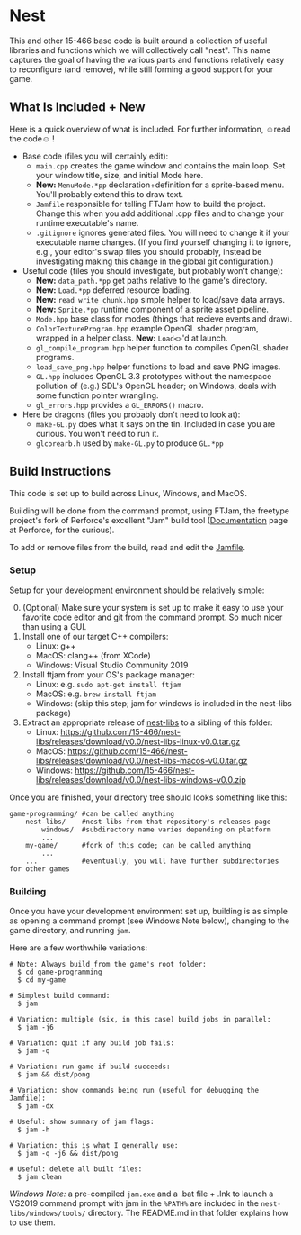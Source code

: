 # Nest

This and other 15-466 base code is built around a collection of useful libraries and functions which we will collectively call "nest".
This name captures the goal of having the various parts and functions relatively easy to reconfigure (and remove), while still forming a good support for your game.

## What Is Included + New

Here is a quick overview of what is included. For further information, ☺read the code☺ !
- Base code (files you will certainly edit):
    - ```main.cpp``` creates the game window and contains the main loop. Set your window title, size, and initial Mode here.
    - **New:** ```MenuMode.*pp``` declaration+definition for a sprite-based menu. You'll probably extend this to draw text.
    - ```Jamfile``` responsible for telling FTJam how to build the project. Change this when you add additional .cpp files and to change your runtime executable's name.
    - ```.gitignore``` ignores generated files. You will need to change it if your executable name changes. (If you find yourself changing it to ignore, e.g., your editor's swap files you should probably, instead be investigating making this change in the global git configuration.)
- Useful code (files you should investigate, but probably won't change):
    - **New:** ```data_path.*pp``` get paths relative to the game's directory.
    - **New:** ```Load.*pp``` deferred resource loading.
    - **New:** ```read_write_chunk.hpp``` simple helper to load/save data arrays.
    - **New:** ```Sprite.*pp``` runtime component of a sprite asset pipeline.
    - ```Mode.hpp``` base class for modes (things that recieve events and draw).
    - ```ColorTextureProgram.hpp``` example OpenGL shader program, wrapped in a helper class. **New:** `Load<>`'d at launch.
    - ```gl_compile_program.hpp``` helper function to compiles OpenGL shader programs.
    - ```load_save_png.hpp``` helper functions to load and save PNG images.
    - ```GL.hpp``` includes OpenGL 3.3 prototypes without the namespace pollution of (e.g.) SDL's OpenGL header; on Windows, deals with some function pointer wrangling.
    - ```gl_errors.hpp``` provides a ```GL_ERRORS()``` macro.
- Here be dragons (files you probably don't need to look at):
    - ```make-GL.py``` does what it says on the tin. Included in case you are curious. You won't need to run it.
	- ```glcorearb.h``` used by ```make-GL.py``` to produce ```GL.*pp```


## Build Instructions

This code is set up to build across Linux, Windows, and MacOS.

Building will be done from the command prompt, using FTJam, the freetype project's fork of Perforce's excellent "Jam" build tool ([Documentation](https://www.perforce.com/documentation/jam-documentation) page at Perforce, for the curious).

To add or remove files from the build, read and edit the [Jamfile](Jamfile).

### Setup

Setup for your development environment should be relatively simple:

 0. (Optional) Make sure your system is set up to make it easy to use your favorite code editor and git from the command prompt. So much nicer than using a GUI.
 1. Install one of our target C++ compilers:
 	- Linux: g++
	- MacOS: clang++ (from XCode)
	- Windows: Visual Studio Community 2019
 2. Install ftjam from your OS's package manager:
    - Linux: e.g. `sudo apt-get install ftjam`
	- MacOS: e.g. `brew install ftjam`
	- Windows: (skip this step; jam for windows is included in the nest-libs package)
 3. Extract an appropriate release of [nest-libs](https://github.com/15-466/nest-libs) to a sibling of this folder:
    - Linux: https://github.com/15-466/nest-libs/releases/download/v0.0/nest-libs-linux-v0.0.tar.gz
	- MacOS: https://github.com/15-466/nest-libs/releases/download/v0.0/nest-libs-macos-v0.0.tar.gz
	- Windows: https://github.com/15-466/nest-libs/releases/download/v0.0/nest-libs-windows-v0.0.zip

Once you are finished, your directory tree should looks something like this:

```
game-programming/ #can be called anything
	nest-libs/    #nest-libs from that repository's releases page
		windows/  #subdirectory name varies depending on platform
		...
	my-game/      #fork of this code; can be called anything
		...
	...           #eventually, you will have further subdirectories for other games
```

### Building

Once you have your development environment set up, building is as simple as opening a command prompt (see Windows Note below), changing to the game directory, and running `jam`.

Here are a few worthwhile variations:

```
# Note: Always build from the game's root folder:
  $ cd game-programming
  $ cd my-game

# Simplest build command:
  $ jam

# Variation: multiple (six, in this case) build jobs in parallel:
  $ jam -j6

# Variation: quit if any build job fails:
  $ jam -q

# Variation: run game if build succeeds:
  $ jam && dist/pong

# Variation: show commands being run (useful for debugging the Jamfile):
  $ jam -dx

# Useful: show summary of jam flags:
  $ jam -h

# Variation: this is what I generally use:
  $ jam -q -j6 && dist/pong

# Useful: delete all built files:
  $ jam clean
```


*Windows Note:* a pre-compiled `jam.exe` and a .bat file + .lnk to launch a VS2019 command prompt with jam in the `%PATH%` are included in the `nest-libs/windows/tools/` directory. The README.md in that folder explains how to use them.
